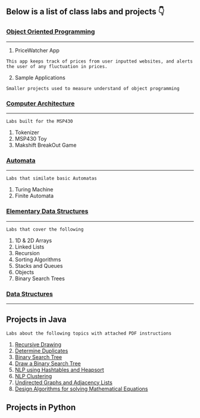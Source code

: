## Below is a list of class labs and projects :point_down:

### [Object Oriented Programming](https://github.com/Imanisima/School-Projects/tree/master/ObjectOrientedProgramming)
---
1. PriceWatcher App 

```This app keeps track of prices from user inputted websites, and alerts the user of any fluctuation in prices.```

2. Sample Applications 

``` Smaller projects used to measure understand of object programming ```


### [Computer Architecture](https://github.com/Imanisima/School-Projects/tree/master/ComputerArch)
---
``` Labs built for the MSP430 ```
1. Tokenizer
2. MSP430 Toy
3. Makshift BreakOut Game


### [Automata](https://github.com/Imanisima/School-Projects/tree/master/Automata)
---
``` Labs that similate basic Automatas ```
1. Turing Machine
2. Finite Automata

### [Elementary Data Structures](https://github.com/Imanisima/School-Projects/tree/master/ElemDataStructures)
---
``` Labs that cover the following ```
1. 1D & 2D Arrays
2. Linked Lists
3. Recursion
4. Sorting Algorithms
5. Stacks and Queues
6. Objects
7. Binary Search Trees


### [Data Structures](https://github.com/Imanisima/School-Projects/tree/master/DataStructures)
---
## Projects in Java
``` Labs about the following topics with attached PDF instructions ```

1. [Recursive Drawing](https://github.com/Imanisima/School-Projects/tree/master/DataStructures/Java/Lab1)
2.  [Determine Duplicates](https://github.com/Imanisima/School-Projects/tree/master/DataStructures/Java/Lab2)
3. [Binary Search Tree](https://github.com/Imanisima/School-Projects/tree/master/DataStructures/Java/Lab3)
4. [Draw a Binary Search Tree](https://github.com/Imanisima/School-Projects/tree/master/DataStructures/Java/Lab4)
5. [NLP using Hashtables and Heapsort](https://github.com/Imanisima/School-Projects/tree/master/DataStructures/Java/Lab5)
6. [NLP Clustering](https://github.com/Imanisima/School-Projects/tree/master/DataStructures/Java/Lab6)
7. [Undirected Graphs and Adjacency Lists](https://github.com/Imanisima/School-Projects/tree/master/DataStructures/Java/Lab7)
8. [Design Algorithms for solving Mathematical Equations](https://github.com/Imanisima/School-Projects/tree/master/DataStructures/Java/Lab8)


## Projects in Python

